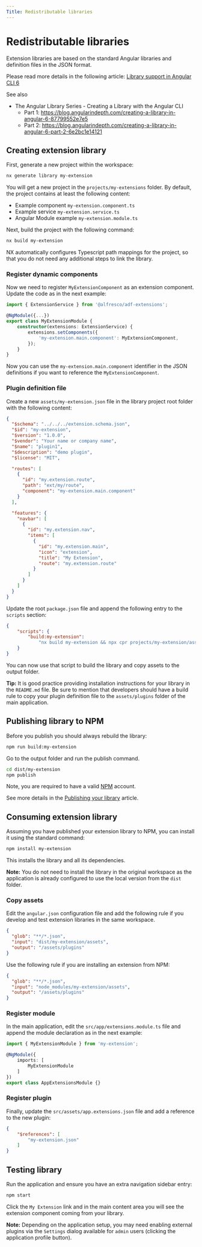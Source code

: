 ```yaml
---
Title: Redistributable libraries
---
```


# Redistributable libraries

Extension libraries are based on the standard Angular libraries and definition files in the JSON format.

Please read more details in the following article: [Library support in Angular CLI 6](https://github.com/angular/angular-cli/wiki/stories-create-library#library-support-in-angular-cli-6)

See also

- The Angular Library Series - Creating a Library with the Angular CLI
  - Part 1: https://blog.angularindepth.com/creating-a-library-in-angular-6-87799552e7e5
  - Part 2: https://blog.angularindepth.com/creating-a-library-in-angular-6-part-2-6e2bc1e14121

## Creating extension library

First, generate a new project within the workspace:

```sh
nx generate library my-extension
```

You will get a new project in the `projects/my-extensions` folder.
By default, the project contains at least the following content:

- Example component `my-extension.component.ts`
- Example service `my-extension.service.ts`
- Angular Module example `my-extension.module.ts`

Next, build the project with the following command:

```sh
nx build my-extension
```

NX automatically configures Typescript path mappings for the project, so that you do not need any additional steps to link the library.

### Register dynamic components

Now we need to register `MyExtensionComponent` as an extension component.
Update the code as in the next example:

```typescript
import { ExtensionService } from '@alfresco/adf-extensions';

@NgModule({...})
export class MyExtensionModule {
    constructor(extensions: ExtensionService) {
        extensions.setComponents({
            'my-extension.main.component': MyExtensionComponent,
        });
    }
}
```

Now you can use the `my-extension.main.component` identifier in the JSON definitions
if you want to reference the `MyExtensionComponent`.

### Plugin definition file

Create a new `assets/my-extension.json` file in the library project root folder with the following content:

```json
{
  "$schema": "../../../extension.schema.json",
  "$id": "my-extension",
  "$version": "1.0.0",
  "$vendor": "Your name or company name",
  "$name": "plugin1",
  "$description": "demo plugin",
  "$license": "MIT",

  "routes": [
    {
      "id": "my.extension.route",
      "path": "ext/my/route",
      "component": "my-extension.main.component"
    }
  ],

  "features": {
    "navbar": [
      {
        "id": "my.extension.nav",
        "items": [
          {
            "id": "my.extension.main",
            "icon": "extension",
            "title": "My Extension",
            "route": "my.extension.route"
          }
        ]
      }
    ]
  }
}
```

Update the root `package.json` file and append the following entry to the `scripts` section:

```json
{
    "scripts": {
        "build:my-extension":
            "nx build my-extension && npx cpr projects/my-extension/assets dist/my-extension/assets --deleteFirst"
    }
}
```

You can now use that script to build the library and copy assets to the output folder.

**Tip:** It is good practice providing installation instructions for your library in the `README.md` file.
Be sure to mention that developers should have a build rule to copy your plugin definition file to the `assets/plugins` folder of the main application.

## Publishing library to NPM

Before you publish you should always rebuild the library:

```sh
npm run build:my-extension
```

Go to the output folder and run the publish command.

```sh
cd dist/my-extension
npm publish
```

Note, you are required to have a valid [NPM](https://www.npmjs.com/) account.

See more details in the [Publishing your library](https://github.com/angular/angular-cli/wiki/stories-create-library#publishing-your-library) article.

## Consuming extension library

Assuming you have published your extension library to NPM, you can install it using the standard command:

```sh
npm install my-extension
```

This installs the library and all its dependencies.

**Note:** You do not need to install the library in the original workspace as the application is already configured to use the local version from the `dist` folder.

### Copy assets

Edit the `angular.json` configuration file and add the following rule if you develop and test extension libraries in the same workspace.

```json
{
  "glob": "**/*.json",
  "input": "dist/my-extension/assets",
  "output": "/assets/plugins"
}
```

Use the following rule if you are installing an extension from NPM:

```json
{
  "glob": "**/*.json",
  "input": "node_modules/my-extension/assets",
  "output": "/assets/plugins"
}
```

### Register module

In the main application, edit the `src/app/extensions.module.ts` file and append the module declaration as in the next example:

```typescript
import { MyExtensionModule } from 'my-extension';

@NgModule({
    imports: [
        MyExtensionModule
    ]
})
export class AppExtensionsModule {}
```

### Register plugin

Finally, update the `src/assets/app.extensions.json` file and add a reference to the new plugin:

```json
{
    "$references": [
        "my-extension.json"
    ]
}
```

## Testing library

Run the application and ensure you have an extra navigation sidebar entry:

```sh
npm start
```

Click the `My Extension` link and in the main content area you will see the extension component coming from your library.

**Note:** Depending on the application setup, you may need enabling external plugins via the `Settings` dialog available for `admin` users (clicking the application profile button).
